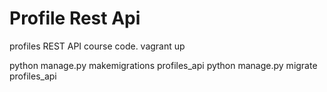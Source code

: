 # Profile Rest Api
profiles REST API course code.
vagrant up

python manage.py makemigrations profiles_api
python manage.py migrate profiles_api